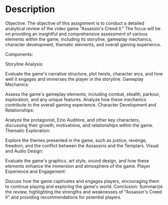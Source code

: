 <h1>Description</h1>
 Objective:
The objective of this assignment is to conduct a detailed analytical review of the video game "Assassin's Creed II." The focus will be on providing an insightful and comprehensive assessment of various elements within the game, including its storyline, gameplay mechanics, character development, thematic elements, and overall gaming experience.

Components:

Storyline Analysis:

Evaluate the game's narrative structure, plot twists, character arcs, and how well it engages and immerses the player in the storyline.
Gameplay Mechanics:

Assess the game's gameplay elements, including combat, stealth, parkour, exploration, and any unique features. Analyze how these mechanics contribute to the overall gaming experience.
Character Development and Relationships:

Analyze the protagonist, Ezio Auditore, and other key characters, discussing their growth, motivations, and relationships within the game.
Thematic Exploration:

Explore the themes presented in the game, such as justice, revenge, freedom, and the conflict between the Assassins and the Templars.
Visual and Audio Design:

Evaluate the game's graphics, art style, sound design, and how these elements enhance the immersion and atmosphere of the game.
Player Experience and Engagement:

Discuss how the game captivates and engages players, encouraging them to continue playing and exploring the game's world.
Conclusion:
Summarize the review, highlighting the strengths and weaknesses of "Assassin's Creed II" and providing recommendations for potential players.
